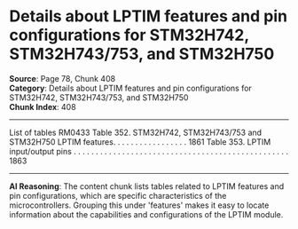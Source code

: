 # Details about LPTIM features and pin configurations for STM32H742, STM32H743/753, and STM32H750

**Source**: Page 78, Chunk 408  
**Category**: Details about LPTIM features and pin configurations for STM32H742, STM32H743/753, and STM32H750  
**Chunk Index**: 408

---

List of tables RM0433
Table 352. STM32H742, STM32H743/753 and STM32H750 LPTIM features. . . . . . . . . . . . . . . . . 1861
Table 353. LPTIM input/output pins . . . . . . . . . . . . . . . . . . . . . . . . . . . . . . . . . . . . . . . . . . . . . . . . . 1863

---

**AI Reasoning**: The content chunk lists tables related to LPTIM features and pin configurations, which are specific characteristics of the microcontrollers. Grouping this under 'features' makes it easy to locate information about the capabilities and configurations of the LPTIM module.
